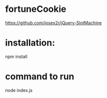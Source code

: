 # fortuneCookie
https://github.com/josex2r/jQuery-SlotMachine

# installation:
npm install

# command to run
node index.js
